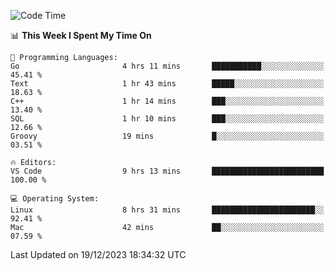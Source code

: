 
<!--START_SECTION:waka-->
![Code Time](http://img.shields.io/badge/Code%20Time-1%2C421%20hrs%2058%20mins-blue)

📊 **This Week I Spent My Time On** 

```text
💬 Programming Languages: 
Go                       4 hrs 11 mins       ███████████░░░░░░░░░░░░░░   45.41 % 
Text                     1 hr 43 mins        █████░░░░░░░░░░░░░░░░░░░░   18.63 % 
C++                      1 hr 14 mins        ███░░░░░░░░░░░░░░░░░░░░░░   13.40 % 
SQL                      1 hr 10 mins        ███░░░░░░░░░░░░░░░░░░░░░░   12.66 % 
Groovy                   19 mins             █░░░░░░░░░░░░░░░░░░░░░░░░   03.51 % 

🔥 Editors: 
VS Code                  9 hrs 13 mins       █████████████████████████   100.00 % 

💻 Operating System: 
Linux                    8 hrs 31 mins       ███████████████████████░░   92.41 % 
Mac                      42 mins             ██░░░░░░░░░░░░░░░░░░░░░░░   07.59 % 
```


 Last Updated on 19/12/2023 18:34:32 UTC
<!--END_SECTION:waka-->

